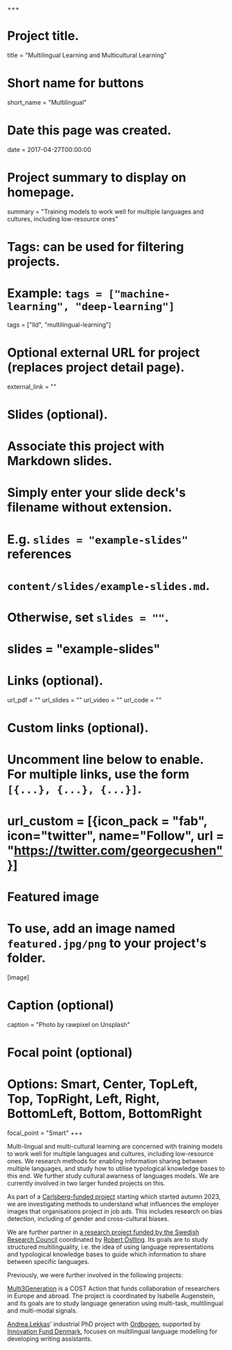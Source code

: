 +++
# Project title.
title = "Multilingual Learning and Multicultural Learning"

# Short name for buttons
short_name = "Multilingual"

# Date this page was created.
date = 2017-04-27T00:00:00

# Project summary to display on homepage.
summary = "Training models to work well for multiple languages and cultures, including low-resource ones"

# Tags: can be used for filtering projects.
# Example: `tags = ["machine-learning", "deep-learning"]`
tags = ["lld", "multilingual-learning"]

# Optional external URL for project (replaces project detail page).
external_link = ""

# Slides (optional).
#   Associate this project with Markdown slides.
#   Simply enter your slide deck's filename without extension.
#   E.g. `slides = "example-slides"` references 
#   `content/slides/example-slides.md`.
#   Otherwise, set `slides = ""`.
# slides = "example-slides"

# Links (optional).
url_pdf = ""
url_slides = ""
url_video = ""
url_code = ""

# Custom links (optional).
#   Uncomment line below to enable. For multiple links, use the form `[{...}, {...}, {...}]`.
# url_custom = [{icon_pack = "fab", icon="twitter", name="Follow", url = "https://twitter.com/georgecushen"}]

# Featured image
# To use, add an image named `featured.jpg/png` to your project's folder. 
[image]
  # Caption (optional)
  caption = "Photo by rawpixel on Unsplash"
  
  # Focal point (optional)
  # Options: Smart, Center, TopLeft, Top, TopRight, Left, Right, BottomLeft, Bottom, BottomRight
  focal_point = "Smart"
+++

Multi-lingual and multi-cultural learning are concerned with training models to work well for multiple languages and cultures, including low-resource ones. We research methods for enabling information sharing between multiple languages, and study how to utilise typological knowledge bases to this end. We further study cultural awarness of languages models.
We are currently involved in two larger funded projects on this. 

As part of a <a href="https://www.carlsbergfondet.dk/da/Forskningsaktiviteter/Bevillingsstatistik/Bevillingsoversigt/CF22_1461_Pia-Ingold">Carlsberg-funded project</a> starting which started autumn 2023, we are investigating methods to understand what influences the employer images that organisations project in job ads. This includes research on bias detection, including of gender and cross-cultural biases.

We are further partner in <a href="https://www.vr.se/english/calls-and-decisions/grant-decisions/decisions/2019-07-04-natural-and-engineering-sciences.html">a research project funded by the Swedish Research Council</a> coordinated by <a href="http://www.robos.org/">Robert Östling</a>. Its goals are to study structured multilinguality, i.e. the idea of using language representations and typological knowledge bases to guide which information to share between specific languages.

Previously, we were further involved in the following projects:

<a href="https://www.cost.eu/actions/CA18231/#tabs%7CName:overview">Multi3Generation</a> is a COST Action that funds collaboration of researchers in Europe and abroad. The project is coordinated by Isabelle Augenstein, and its goals are to study language generation using multi-task, multilingual and multi-modal signals.

<a href="https://www.linkedin.com/in/andrealekkas/">Andrea Lekkas</a>' industrial PhD project with <a href="https://www.ordbogen.com/en/">Ordbogen</a>, supported by <a href="https://innovationsfonden.dk/en">Innovation Fund Denmark</a>, focuses on multilingual language modelling for developing writing assistants.
